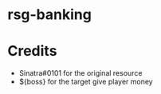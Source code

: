 # rsg-banking

# Credits 
- Sinatra#0101 for the original resource
- ${boss} for the target give player money
